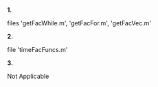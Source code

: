 **1.**

files 'getFacWhile.m', 'getFacFor.m', 'getFacVec.m'

**2.**

file 'timeFacFuncs.m'

**3.**

Not Applicable

